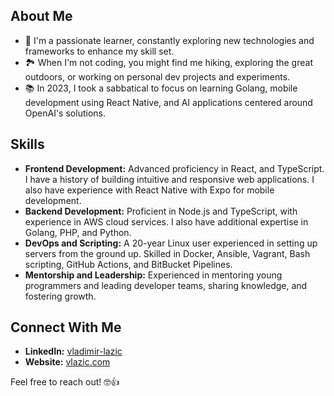 ## About Me

- 🌱 I'm a passionate learner, constantly exploring new technologies and frameworks to enhance my skill set.
- 🏞️ When I'm not coding, you might find me hiking, exploring the great outdoors, or working on personal dev projects and experiments.
- 📚 In 2023, I took a sabbatical to focus on learning Golang, mobile development using React Native, and AI applications centered around OpenAI's solutions.

## Skills

- **Frontend Development:** Advanced proficiency in React, and TypeScript. I have a history of building intuitive and responsive web applications. I also have experience with React Native with Expo for mobile development.
- **Backend Development:** Proficient in Node.js and TypeScript, with experience in AWS cloud services. I also have additional expertise in Golang, PHP, and Python.
- **DevOps and Scripting:** A 20-year Linux user experienced in setting up servers from the ground up. Skilled in Docker, Ansible, Vagrant, Bash scripting, GitHub Actions, and BitBucket Pipelines.
- **Mentorship and Leadership:** Experienced in mentoring young programmers and leading developer teams, sharing knowledge, and fostering growth.

## Connect With Me

- **LinkedIn:** [vladimir-lazic](https://www.linkedin.com/in/vladimir-lazic)
- **Website:** [vlazic.com](https://vlazic.com)

Feel free to reach out! 🤓👍
